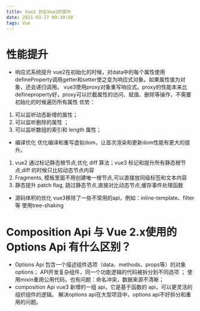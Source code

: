 ```yaml
---
title: Vue3 对比Vue2的提升
date: 2021-03-27 09:39:50
tags: Vue
---
```

# 性能提升
* 响应式系统提升
vue2在初始化的时候，对data中的每个属性使用defineProperty调用getter和setter使之变为响应式对象。如果属性值为对象，还会递归调用。
vue3使用proxy对象重写响应式。proxy的性能本来比defineproperty好，proxy可以拦截属性的访问、赋值、删除等操作，不需要初始化的时候遍历所有属性
优势： 
1. 可以监听动态新增的属性；
2. 可以监听删除的属性 ；
3. 可以监听数组的索引和 length 属性；

* 编译优化
优化编译和重写虚拟dom，让首次渲染和更新dom性能有更大的提升。
1. vue2 通过标记静态根节点,优化 diff 算法；vue3 标记和提升所有静态根节点,diff 的时候只比较动态节点内容
2. Fragments, 模板里面不用创建唯一根节点,可以直接放同级标签和文本内容
3. 静态提升 patch flag, 跳过静态节点,直接对比动态节点,缓存事件处理函数

* 源码体积的优化
vue3移除了一些不常用的api，例如：inline-template、filter等 使用tree-shaking

# Composition Api 与 Vue 2.x使用的Options Api 有什么区别？
* Options Api
包含一个描述组件选项（data、methods、props等）的对象 options；
API开发复杂组件，同一个功能逻辑的代码被拆分到不同选项 ；
使用mixin重用公用代码，也有问题：命名冲突，数据来源不清晰；
* composition Api
vue3 新增的一组 api，它是基于函数的 api，可以更灵活的组织组件的逻辑。
解决options api在大型项目中，options api不好拆分和重用的问题。





